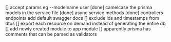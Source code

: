[] accept params eg --modelname user
[done] camelcase the prisma models in the service file
[done] async service methods
[done] controllers endpoints add default swagger docs
[] exclude ids and timestamps from dtos
[] export each resource on demand instead of generating the entire db
[] add newly created module to app module
[] apparently prisma has comments that can be parsed as validators